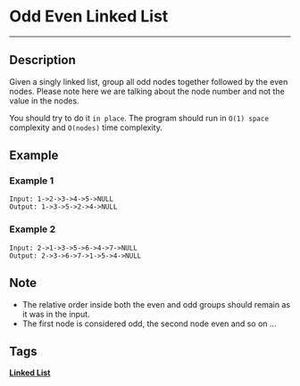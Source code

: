 # Odd Even Linked List
-----
## Description
Given a singly linked list, group all odd nodes together followed by the even nodes. Please note here we are talking about the node number and not the value in the nodes.

You should try to do it ```in place```. The program should run in ```O(1) space``` complexity and ```O(nodes)``` time complexity.

## Example
### Example 1
```
Input: 1->2->3->4->5->NULL
Output: 1->3->5->2->4->NULL
```

### Example 2
```
Input: 2->1->3->5->6->4->7->NULL
Output: 2->3->6->7->1->5->4->NULL
```

## Note
* The relative order inside both the even and odd groups should remain as it was in the input.
* The first node is considered odd, the second node even and so on ...

## Tags
**[Linked List](https://leetcode.com/tag/linked-list)**

